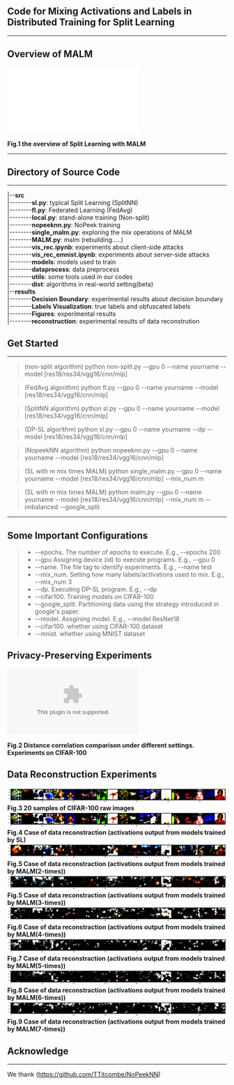 ## Code for Mixing Activations and Labels in Distributed Training for Split Learning
---
## Overview of MALM
![hustlin_erd](MALM.pdf)

**Fig.1 the overview of Split Learning with MALM**

---
## Directory of Source Code
---
|--**src**\
|--------**sl.py**: typical Split Learning (SplitNN)\
|--------**fl.py**: Federated Learning (FedAvg)\
|--------**local.py**: stand-alone training (Non-split)\
|--------**nopeeknn.py**: NoPeek training\
|--------**single_malm.py**: exploring the mix operations of MALM \
|--------**MALM.py**: malm (rebuilding.....)\
|--------**vis_rec.ipynb**: experiments about client-side attacks\
|--------**vis_rec_emnist.ipynb**: experiments about server-side attacks\
|--------**models**: models used to train\
|--------**dataprocess**: data preprocess\
|--------**utils**: some tools used in our codes\
|--------**dist**: algorithms in real-world setting(beta)\
|--**results**\
|--------**Decision Boundary**: experimental results about decision boundary\
|--------**Labels Visualization**: true labels and obfuscated labels\
|--------**Figures**: experimental results\
|--------**reconstruction**: experimental results of data reconstrution

##  Get Started
---
>  (non-split algorithm) python non-split.py --gpu 0 --name yourname --model [res18/res34/vgg16/cnn/mlp]

> (FedAvg algorithm) python fl.py --gpu 0 --name yourname --model [res18/res34/vgg16/cnn/mlp]

> (SplitNN algorithm) python sl.py --gpu 0 --name yourname --model [res18/res34/vgg16/cnn/mlp]

> (DP-SL algorithm) python sl.py --gpu  0 --name yourname --dp --model [res18/res34/vgg16/cnn/mlp]

> (NopeekNN algorithm) python nopeeknn.py --gpu 0 --name yourname --model [res18/res34/vgg16/cnn/mlp]

> (SL with m mix times MALM) python single_malm.py --gpu 0 --name yourname --model [res18/res34/vgg16/cnn/mlp] --mix_num m

> (SL with m mix times MALM) python malm.py --gpu 0 --name yourname --model [res18/res34/vgg16/cnn/mlp] --mix_num m --imbalanced --google_split
---
## Some Important Configurations
> +  --epochs. The number of epochs to execute. E.g., --epochs 200
> + --gpu Assigning device (id) to execute programs. E.g., --gpu 0
> + --name. The file tag to identify experiments. E.g., --name test
> + --mix_num. Setting how many labels/activations used to mix. E.g., --mix_num 3
> + --dp. Executing DP-SL program. E.g., --dp
> + --cifar100. Training models on CIFAR-100
> + --google_split. Partitioning data using the strategy introduced in google's paper.
> + --model. Assgining model. E.g., --model ResNet18
> + --cifar100. whether using CIFAR-100 dataset
> + --mnist.  whether using MNIST dataset

## Privacy-Preserving Experiments
![avatar](results/Figures/DistanceCorrelation(CIFAR-100).eps)

**Fig.2 Distance correlation comparison under different settings. Experiments on CIFAR-100**

## Data Reconstruction Experiments
![avatar](results/Reconstruction/client-sideattacks/rec-cifar100-raw.png)
**Fig.3 20 samples of CIFAR-100 raw images**
![avatar](results/Reconstruction/client-sideattacks/cifar100-slrec.png)
**Fig.4 Case of data reconstraction (activations output from models trained by SL)**
![avatar](results/Reconstruction/client-sideattacks/CIFAR-100(2-times).png)
**Fig.5 Case of data reconstraction (activations output from models trained by MALM(2-times))**
![avatar](results/Reconstruction/client-sideattacks/CIFAR-100(3-times).png)
**Fig.5 Case of data reconstraction (activations output from models trained by MALM(3-times))**
![avatar](results/Reconstruction/client-sideattacks/CIFAR-100(4-times).png)
**Fig.6 Case of data reconstraction (activations output from models trained by MALM(4-times))**
![avatar](results/Reconstruction/client-sideattacks/CIFAR-100(5-times).png)
**Fig.7 Case of data reconstraction (activations output from models trained by MALM(5-times))**
![avatar](results/Reconstruction/client-sideattacks/CIFAR-100(6-times).png)
**Fig.8 Case of data reconstraction (activations output from models trained by MALM(6-times))**
![avatar](results/Reconstruction/client-sideattacks/CIFAR-100(7-times).png)
**Fig.9 Case of data reconstraction (activations output from models trained by MALM(7-times))**

## Acknowledge
---
We thank (https://github.com/TTitcombe/NoPeekNN)